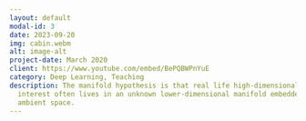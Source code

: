 ```yaml
---
layout: default
modal-id: 3
date: 2023-09-20
img: cabin.webm
alt: image-alt
project-date: March 2020
client: https://www.youtube.com/embed/BePQBWPnYuE
category: Deep Learning, Teaching
description: The manifold hypothesis is that real life high-dimensional data of
  interest often lives in an unknown lower-dimensional manifold embedded in
  ambient space.
---
```









